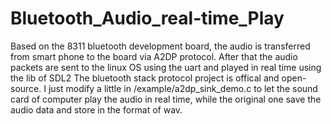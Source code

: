 # Bluetooth_Audio_real-time_Play
Based on the 8311 bluetooth development board, the audio is transferred from smart phone to the board via A2DP protocol. After that the audio packets are sent to the linux OS using the uart and played in real time using the lib of SDL2
The bluetooth stack protocol project is offical and open-source. I just modify a little in /example/a2dp_sink_demo.c to let the sound card of computer play the audio in real time, while the original one save the audio data and store in the format of wav.
